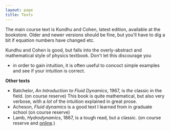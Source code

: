 ```yaml
---
layout: page
title: Texts
---
```


The main course text is Kundhu and Cohen, latest edition, available at the bookstore.  Older
and newer versions should be fine, but you'll have to dig a bit if equation
numbers have changed etc. 

Kundhu and Cohen is good, but falls into the overly-abstract and
mathematical style of physics textbook. Don't let this discourage you
- in order to gain intuition, it is often useful to concoct simple
examples and see if your intuition is correct.

**Other texts**

  - Batchelor, *An Introduction to Fluid Dynamics*, 1967, is *the* classic
    in the field.  (on course reserve)  This book is quite
    mathematical, but also very verbose, with a *lot* of the intuition
    explained in great prose.  
  - Acheson, *Fluid dynamics* is a good text I learned from in graduate
    school (on course reserve)
  - Lamb, *Hydrodynamics*, 1867, is a tough read, but a classic.  (on course
    reserve and [online](http://www.archive.org/details/hydrodynamics00lambuoft/).)

